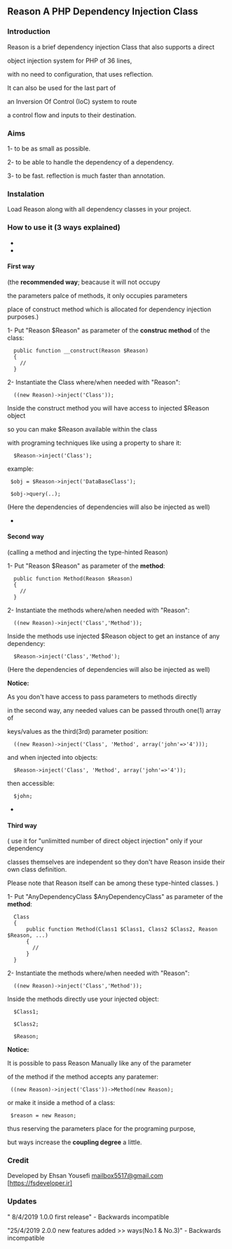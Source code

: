 ## Reason  A PHP Dependency Injection Class

### Introduction

Reason is a brief dependency injection Class that also supports a direct

object injection system for PHP of 36 lines,

with no need to configuration, that uses reflection.


It can  also be used for the last part of 

an Inversion Of Control (IoC) system to route

a control flow and inputs to their destination.



### Aims

1- to be as small as possible.

2- to be able to handle the dependency of a dependency. 

3- to be fast. reflection is much faster than annotation.


### Instalation

Load Reason along with all dependency classes in your project.



### How to use it (3 ways explained)
-
-

#### First way 
   
   (the **recommended way**; beacause it will not occupy 

   the parameters palce of methods, it only occupies parameters 
   
   place of construct method which is allocated for dependency injection purposes.)


1- Put "Reason $Reason" as parameter of the **construc method** of the class: 
      
      public function __construct(Reason $Reason)
      {
        //
      }

2- Instantiate the Class where/when needed with "Reason":
    
      ((new Reason)->inject('Class'));
    
   Inside the construct method you will have access to injected $Reason object
   
   so you can  make $Reason available within the class
   
   with programing techniques like using a property to share it:

      $Reason->inject('Class');
    
   example:
   
     $obj = $Reason->inject('DataBaseClass');
     
     $obj->query(..);
     
   (Here the dependencies of dependencies will also be injected as well)

-

#### Second way

   (calling a method and injecting the type-hinted Reason)     


1- Put "Reason $Reason" as parameter of the **method**: 
      
      public function Method(Reason $Reason)
      {
        //
      }

      
2- Instantiate the methods where/when needed with "Reason":
    
      ((new Reason)->inject('Class','Method'));
    

   Inside the methods use injected $Reason object to get an instance of any dependency:

      $Reason->inject('Class','Method');
    
   (Here the dependencies of dependencies will also be injected as well) 

    
**Notice:** 

   As you don't have access to pass parameters to methods directly  
   
   in the second way, any needed values can be passed throuth one(1) array of
  
   keys/values as the third(3rd) parameter position:
   
      ((new Reason)->inject('Class', 'Method', array('john'=>'4')));
  
   and when injected into objects:  
   
      $Reason->inject('Class', 'Method', array('john'=>'4'));   
  
   then accessible:    
   
      $john;

-
      
#### Third way 

   ( use it for  "unlimitted number of direct object injection"  only if your dependency
   
   classes themselves are independent so they don't have Reason inside their own class definition.
   
   Please note that Reason itself can be among these type-hinted classes. )


1- Put "AnyDependencyClass   $AnyDependencyClass" as parameter of the **method**: 
      
      Class 
      {
          public function Method(Class1 $Class1, Class2 $Class2, Reason $Reason, ...)
          {
            //
          }
      }
      

2- Instantiate the methods where/when needed with "Reason":
    
      ((new Reason)->inject('Class','Method'));
    

   Inside the methods directly use your injected object:

      $Class1;
      
      $Class2;
    
      $Reason;
   
 
**Notice:**

   It is possible to pass Reason Manually like any of the parameter
  
   of the method if the method accepts any paratemer:
  
     ((new Reason)->inject('Class'))->Method(new Reason);
  
   or make it inside a method of a class:  
  
     $reason = new Reason;
  
   thus reserving the parameters place for the programing purpose,
  
   but ways increase the **coupling degree** a little.
  
  

### Credit

Developed by Ehsan Yousefi <mailbox5517@gmail.com> [https://fsdeveloper.ir]
 
 

### Updates

" 8/4/2019 1.0.0 first release" - Backwards incompatible

"25/4/2019 2.0.0 new features added >> ways(No.1 & No.3)" - Backwards incompatible
